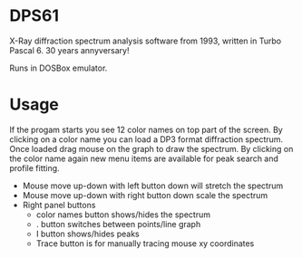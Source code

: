 # DPS61
X-Ray diffraction spectrum analysis software from 1993, written in Turbo Pascal 6. 30 years annyversary!

Runs in DOSBox emulator.

# Usage
If the progam starts you see 12 color names on top part of the screen. By clicking on a color name you can load a DP3 format diffraction spectrum. Once loaded drag mouse on the graph to draw the spectrum. By clicking on the color name again new menu items are available for peak search and profile fitting.

- Mouse move up-down with left button down will stretch the spectrum
- Mouse move  up-down with right button down scale the spectrum
- Right panel buttons 
    - color names button shows/hides the spectrum
    - . button switches between points/line graph
    - I button shows/hides peaks
    - Trace button is for manually tracing mouse xy coordinates
    
